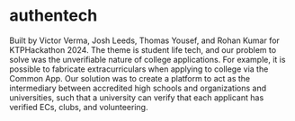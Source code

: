 # authentech

Built by Victor Verma, Josh Leeds, Thomas Yousef, and Rohan Kumar for KTPHackathon 2024. The theme is student life tech, and our problem to solve was the unverifiable nature of college applications. For example, it is possible to fabricate extracurriculars when applying to college via the Common App. Our solution was to create a platform to act as the intermediary between accredited high schools and organizations and universities, such that a university can verify that each applicant has verified ECs, clubs, and volunteering.
